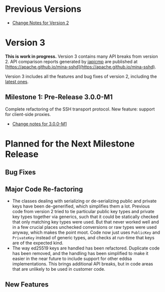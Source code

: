# Previous Versions

* [Change Notes for Version 2](./docs/changes/version2.md)

# Version 3

**This is work in progress.**  Version 3 contains many API breaks from version 2. API comparison reports generated by [japicmp](https://siom79.github.io/japicmp) are published at [https://apache.github.io/mina-sshd](https://apache.github.io/mina-sshd).

Version 3 includes all the features and bug fixes of version 2, including the [latest ones](https://github.com/apache/mina-sshd/blob/master/CHANGES.md#planned-for-next-version).

## Milestone 1: Pre-Release 3.0.0-M1

Complete refactoring of the SSH transport protocol. New feature: support for client-side proxies.

* [Change notes for 3.0.0-M1](./docs/changes/3.0.0-M1.md)

# Planned for the Next Milestone Release

## Bug Fixes

## Major Code Re-factoring

* The classes dealing with serializing or de-serializing public and private keys have been de-generified, which simplifies them a lot. Previous code from version 2 tried to tie particular public key types and private key types together via generics, such that it could be statically checked that only matching key types were used. But that never worked well and in a few crucial places unchecked conversions or raw types were used anyway, which makes the point moot. Code now just uses `PublicKey` and `PrivateKey` instead of generic types, and checks at run-time that keys are of the expected kind.
* The way ed25519 keys are handled has been refactored. Duplicate code has been removed, and the handling has been simplified to make it easier in the near future to include support for other eddsa implementations. This brings additional API breaks, but in code areas that are unlikely to be used in customer code.

## New Features